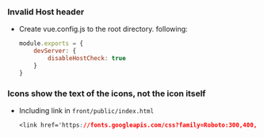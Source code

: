 ### Invalid Host header 

- Create vue.config.js to the root directory. following:

  ```js
  module.exports = {
      devServer: {
          disableHostCheck: true
      }
  }
  ```


### Icons show the text of the icons, not the icon itself

- Including link in `front/public/index.html`

  ```css
  <link href='https://fonts.googleapis.com/css?family=Roboto:300,400,500,700|Material+Icons' rel="stylesheet" type="text/css">
  ```

  
